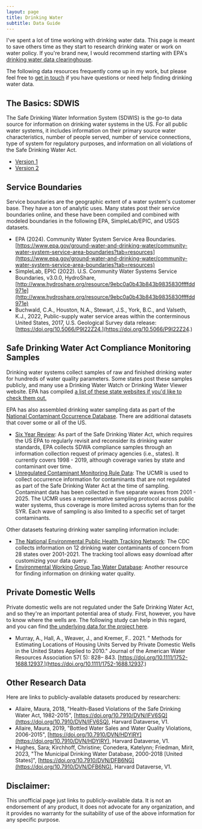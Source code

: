 ```yaml
---
layout: page
title: Drinking Water
subtitle: Data Guide 
---
```


I've spent a lot of time working with drinking water data. This page is meant to save others time as they start to research drinking water or work on water policy. If you're brand new, I would recommend starting with EPA's [drinking water data clearinghouse](https://www.epa.gov/DWdata). 

The following data resources frequently come up in my work, but please feel free to [get in touch](mailto:austin.wes@epa.gov) if you have questions or need help finding drinking water data. 


## The Basics: SDWIS

The Safe Drinking Water Information System (SDWIS) is the go-to data source for information on drinking water systems in the US. For all public water systems, it includes information on their primary source water characteristics, number of people served, number of service connections, type of system for regulatory purposes, and information on all violations of the Safe Drinking Water Act.     
  - [Version 1](https://sdwis.epa.gov/ords/sfdw_pub/r/sfdw/sdwis_fed_reports_public/200) 
  - [Version 2](https://obipublic.epa.gov/analytics/saw.dll?PortalPages&PortalPath=/shared/SFDW/_portal/Public&Page=Summary)


## Service Boundaries

Service boundaries are the geographic extent of a water system's customer base. They have a ton of analytic uses. Many states post their service boundaries online, and these have been compiled and combined with modeled boundaries in the following EPA, SimpleLab/EPIC, and USGS datasets.
- EPA (2024). Community Water System Service Area Boundaries. [https://www.epa.gov/ground-water-and-drinking-water/community-water-system-service-area-boundaries?tab=resources](https://www.epa.gov/ground-water-and-drinking-water/community-water-system-service-area-boundaries?tab=resources)
- SimpleLab, EPIC (2022). U.S. Community Water Systems Service Boundaries, v3.0.0, HydroShare, [http://www.hydroshare.org/resource/9ebc0a0b43b843b9835830ffffdd971e](http://www.hydroshare.org/resource/9ebc0a0b43b843b9835830ffffdd971e)
- Buchwald, C.A., Houston, N.A., Stewart, J.S., York, B.C., and Valseth, K.J., 2022, Public-supply water service areas within the conterminous United States, 2017, U.S. Geological Survey data release: [https://doi.org/10.5066/P9I22Z24.](https://doi.org/10.5066/P9I22Z24.) 


## Safe Drinking Water Act Compliance Monitoring Samples

Drinking water systems collect samples of raw and finished drinking water for hundreds of water quality parameters. Some states post these samples publicly, and many use a Drinking Water Watch or Drinking Water Viewer website. EPA has compiled [a list of these state websites if you'd like to check them out.](https://www.epa.gov/DWdata/primacy-agency-drinking-water-data) 

EPA has also assembled drinking water sampling data as part of the [National Contaminant Occurrence Database](https://www.epa.gov/sdwa/national-contaminant-occurrence-database-ncod). 
There are additional datasets that cover some or all of the US. 
- [Six Year Review](https://www.epa.gov/dwsixyearreview): As part of the Safe Drinking Water Act, which requires the US EPA to regularly revisit and reconsider its drinking water standards, EPA collects SDWA compliance samples through an information collection request of primacy agencies (i.e., states). It currently covers 1998 - 2019, although coverage varies by state and contaminant over time. 
- [Unregulated Contaminant Monitoring Rule Data](https://www.epa.gov/dwucmr/occurrence-data-unregulated-contaminant-monitoring-rule#5): The UCMR is used to collect occurrence information for contaminants that are not regulated as part of the Safe Drinking Water Act at the time of sampling. Contaminant data has been collected in five separate waves from 2001 - 2025. The UCMR uses a representative sampling protocol across public water systems, thus coverage is more limited across sytems than for the SYR. Each wave of sampling is also limited to a specific set of target contaminants. 
 
Other datasets featuring drinking water sampling information include:
- [The National Environmental Public Health Tracking Network](https://ephtracking.cdc.gov/DataExplorer/): The CDC collects information on 12 drinking water contaminants of concern from 28 states over 2001-2021. The tracking tool allows easy download after customizing your data query. 
- [Environmental Working Group Tap Water Database](https://www.ewg.org/tapwater/): Another resource for finding information on drinking water quality.   



## Private Domestic Wells 

Private domestic wells are not regulated under the Safe Drinking Water Act, and so they're an important potential area of study. First, however, you have to know where the wells are. The following study can help in this regard, and you can find [the underlying data for the project here](https://epa.maps.arcgis.com/apps/webappviewer/index.html?id=7ffe9ca0a2044e9c8e2b8f256c99525f). 
- Murray, A., Hall, A., Weaver, J., and Kremer, F.. 2021. " Methods for Estimating Locations of Housing Units Served by Private Domestic Wells in the United States Applied to 2010." Journal of the American Water Resources Association 57( 5): 828– 843. [https://doi.org/10.1111/1752-1688.12937.](https://doi.org/10.1111/1752-1688.12937.)


## Other Research Data 

Here are links to publicly-available datasets produced by researchers:
- Allaire, Maura, 2018, "Health-Based Violations of the Safe Drinking Water Act, 1982-2015", [https://doi.org/10.7910/DVN/IFV6SQ](https://doi.org/10.7910/DVN/IFV6SQ), Harvard Dataverse, V1.
- Allaire, Maura, 2019, "Bottled Water Sales and Water Quality Violations, 2006-2015", [https://doi.org/10.7910/DVN/HDYIRY](https://doi.org/10.7910/DVN/HDYIRY), Harvard Dataverse, V1.
- Hughes, Sara; Kirchhoff, Christine; Conedera, Katelynn; Friedman, Mirit, 2023, "The Municipal Drinking Water Database, 2000-2018 [United States]", [https://doi.org/10.7910/DVN/DFB6NG](https://doi.org/10.7910/DVN/DFB6NG), Harvard Dataverse, V1.


## Disclaimer: 
This unofficial page just links to publicly-available data. It is not an endorsement of any product, it does not advocate for any organization, and it provides no warranty for the suitability of use of the above information for any specific purpose. 


